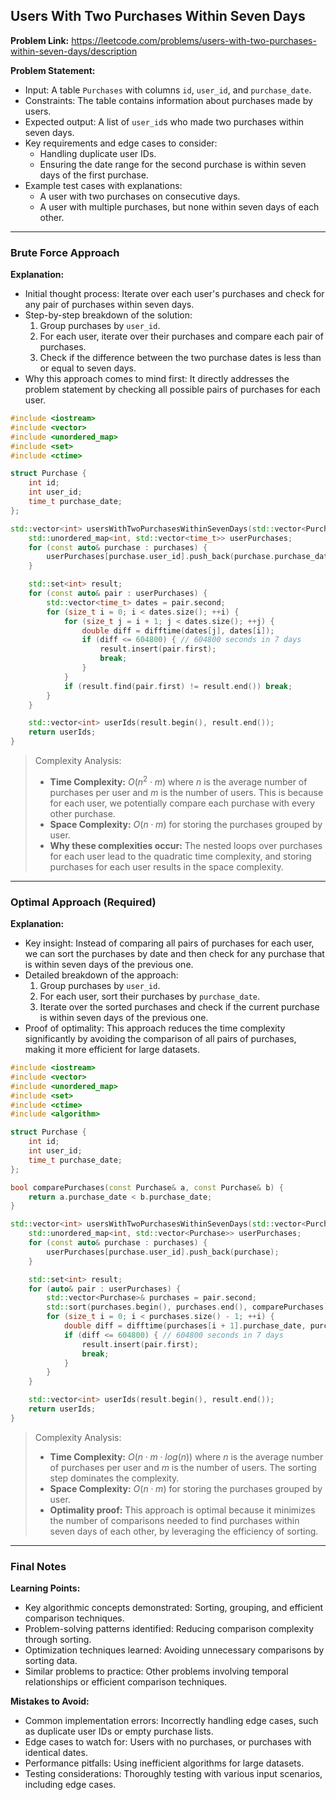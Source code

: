 ## Users With Two Purchases Within Seven Days

**Problem Link:** https://leetcode.com/problems/users-with-two-purchases-within-seven-days/description

**Problem Statement:**
- Input: A table `Purchases` with columns `id`, `user_id`, and `purchase_date`.
- Constraints: The table contains information about purchases made by users.
- Expected output: A list of `user_id`s who made two purchases within seven days.
- Key requirements and edge cases to consider:
  - Handling duplicate user IDs.
  - Ensuring the date range for the second purchase is within seven days of the first purchase.
- Example test cases with explanations:
  - A user with two purchases on consecutive days.
  - A user with multiple purchases, but none within seven days of each other.

---

### Brute Force Approach

**Explanation:**
- Initial thought process: Iterate over each user's purchases and check for any pair of purchases within seven days.
- Step-by-step breakdown of the solution:
  1. Group purchases by `user_id`.
  2. For each user, iterate over their purchases and compare each pair of purchases.
  3. Check if the difference between the two purchase dates is less than or equal to seven days.
- Why this approach comes to mind first: It directly addresses the problem statement by checking all possible pairs of purchases for each user.

```cpp
#include <iostream>
#include <vector>
#include <unordered_map>
#include <set>
#include <ctime>

struct Purchase {
    int id;
    int user_id;
    time_t purchase_date;
};

std::vector<int> usersWithTwoPurchasesWithinSevenDays(std::vector<Purchase>& purchases) {
    std::unordered_map<int, std::vector<time_t>> userPurchases;
    for (const auto& purchase : purchases) {
        userPurchases[purchase.user_id].push_back(purchase.purchase_date);
    }

    std::set<int> result;
    for (const auto& pair : userPurchases) {
        std::vector<time_t> dates = pair.second;
        for (size_t i = 0; i < dates.size(); ++i) {
            for (size_t j = i + 1; j < dates.size(); ++j) {
                double diff = difftime(dates[j], dates[i]);
                if (diff <= 604800) { // 604800 seconds in 7 days
                    result.insert(pair.first);
                    break;
                }
            }
            if (result.find(pair.first) != result.end()) break;
        }
    }

    std::vector<int> userIds(result.begin(), result.end());
    return userIds;
}
```

> Complexity Analysis:
> - **Time Complexity:** $O(n^2 \cdot m)$ where $n$ is the average number of purchases per user and $m$ is the number of users. This is because for each user, we potentially compare each purchase with every other purchase.
> - **Space Complexity:** $O(n \cdot m)$ for storing the purchases grouped by user.
> - **Why these complexities occur:** The nested loops over purchases for each user lead to the quadratic time complexity, and storing purchases for each user results in the space complexity.

---

### Optimal Approach (Required)

**Explanation:**
- Key insight: Instead of comparing all pairs of purchases for each user, we can sort the purchases by date and then check for any purchase that is within seven days of the previous one.
- Detailed breakdown of the approach:
  1. Group purchases by `user_id`.
  2. For each user, sort their purchases by `purchase_date`.
  3. Iterate over the sorted purchases and check if the current purchase is within seven days of the previous one.
- Proof of optimality: This approach reduces the time complexity significantly by avoiding the comparison of all pairs of purchases, making it more efficient for large datasets.

```cpp
#include <iostream>
#include <vector>
#include <unordered_map>
#include <set>
#include <ctime>
#include <algorithm>

struct Purchase {
    int id;
    int user_id;
    time_t purchase_date;
};

bool comparePurchases(const Purchase& a, const Purchase& b) {
    return a.purchase_date < b.purchase_date;
}

std::vector<int> usersWithTwoPurchasesWithinSevenDays(std::vector<Purchase>& purchases) {
    std::unordered_map<int, std::vector<Purchase>> userPurchases;
    for (const auto& purchase : purchases) {
        userPurchases[purchase.user_id].push_back(purchase);
    }

    std::set<int> result;
    for (auto& pair : userPurchases) {
        std::vector<Purchase>& purchases = pair.second;
        std::sort(purchases.begin(), purchases.end(), comparePurchases);
        for (size_t i = 0; i < purchases.size() - 1; ++i) {
            double diff = difftime(purchases[i + 1].purchase_date, purchases[i].purchase_date);
            if (diff <= 604800) { // 604800 seconds in 7 days
                result.insert(pair.first);
                break;
            }
        }
    }

    std::vector<int> userIds(result.begin(), result.end());
    return userIds;
}
```

> Complexity Analysis:
> - **Time Complexity:** $O(n \cdot m \cdot log(n))$ where $n$ is the average number of purchases per user and $m$ is the number of users. The sorting step dominates the complexity.
> - **Space Complexity:** $O(n \cdot m)$ for storing the purchases grouped by user.
> - **Optimality proof:** This approach is optimal because it minimizes the number of comparisons needed to find purchases within seven days of each other, by leveraging the efficiency of sorting.

---

### Final Notes

**Learning Points:**
- Key algorithmic concepts demonstrated: Sorting, grouping, and efficient comparison techniques.
- Problem-solving patterns identified: Reducing comparison complexity through sorting.
- Optimization techniques learned: Avoiding unnecessary comparisons by sorting data.
- Similar problems to practice: Other problems involving temporal relationships or efficient comparison techniques.

**Mistakes to Avoid:**
- Common implementation errors: Incorrectly handling edge cases, such as duplicate user IDs or empty purchase lists.
- Edge cases to watch for: Users with no purchases, or purchases with identical dates.
- Performance pitfalls: Using inefficient algorithms for large datasets.
- Testing considerations: Thoroughly testing with various input scenarios, including edge cases.